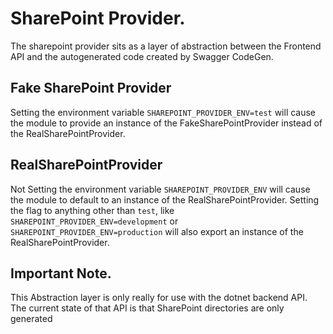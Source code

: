 # SharePoint Provider.

The sharepoint provider sits as a layer of abstraction between the Frontend API and the autogenerated code created by Swagger CodeGen.

## Fake SharePoint Provider

Setting the environment variable `SHAREPOINT_PROVIDER_ENV=test` will cause the module to provide an instance of the FakeSharePointProvider instead of the RealSharePointProvider.

## RealSharePointProvider

Not Setting the environment variable `SHAREPOINT_PROVIDER_ENV` will cause the module to default to an instance of the RealSharePointProvider. Setting the flag to anything other than `test`, like `SHAREPOINT_PROVIDER_ENV=development` or `SHAREPOINT_PROVIDER_ENV=production` will also export an instance of the RealSharePointProvider.


## Important Note.

This Abstraction layer is only really for use with the dotnet backend API. The current state of that API is that SharePoint directories are only generated 